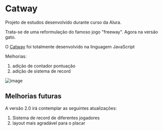<h1> Catway </h1>

<p>Projeto de estudos desenvolvido durante curso da Alura.</p>

<p>Trata-se de uma reformulação do famoso jogo "freeway". Agora na versão gato.

<p>O <a href="https://axemay.github.io/Catway/">Catway</a> foi totalmente desenvolvido na linguagem JavaScript</p>

Melhorias: 
  <ol>
    <li>adição de contador pontuação</li>
    <li>adição de sistema de record</li>
  </ol>  



![image](https://user-images.githubusercontent.com/101254285/175811644-e6fb7839-190a-4a1f-bfe1-a9c8b737ce1a.png)


<h2>Melhorias futuras</h2>

A versão 2.0 irá contemplar as seguintes atualizações:

 <ol>
    <li>Sistema de record de diferentes jogadores</li>
    <li>layout mais agradável para o placar</li>
 </ol>  
